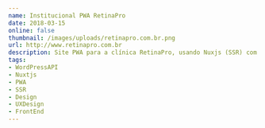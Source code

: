 ```yaml
---
name: Institucional PWA RetinaPro
date: 2018-03-15
online: false
thumbnail: /images/uploads/retinapro.com.br.png
url: http://www.retinapro.com.br
description: Site PWA para a clínica RetinaPro, usando Nuxjs (SSR) com WordPress REST API e hospedado na WeDeploy.com.
tags:
- WordPressAPI
- Nuxtjs
- PWA
- SSR
- Design
- UXDesign
- FrontEnd
---
```

